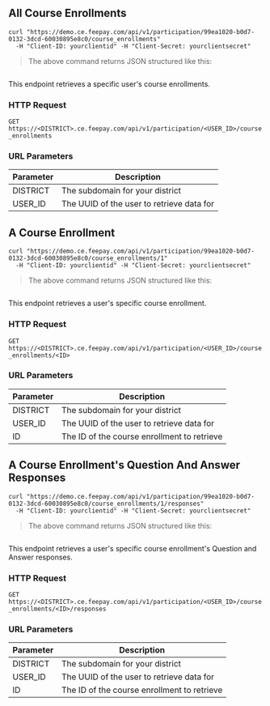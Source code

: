 ## All Course Enrollments


```shell
curl "https://demo.ce.feepay.com/api/v1/participation/99ea1020-b0d7-0132-3dcd-60030895e8c0/course_enrollments"
  -H "Client-ID: yourclientid" -H "Client-Secret: yourclientsecret"
```

> The above command returns JSON structured like this:

```json

```

This endpoint retrieves a specific user's course enrollments.

### HTTP Request

`GET https://<DISTRICT>.ce.feepay.com/api/v1/participation/<USER_ID>/course_enrollments`

### URL Parameters

Parameter | Description
--------- | -----------
DISTRICT | The subdomain for your district
USER_ID | The UUID of the user to retrieve data for

## A Course Enrollment


```shell
curl "https://demo.ce.feepay.com/api/v1/participation/99ea1020-b0d7-0132-3dcd-60030895e8c0/course_enrollments/1"
  -H "Client-ID: yourclientid" -H "Client-Secret: yourclientsecret"
```

> The above command returns JSON structured like this:

```json

```

This endpoint retrieves a user's specific course enrollment.

### HTTP Request

`GET https://<DISTRICT>.ce.feepay.com/api/v1/participation/<USER_ID>/course_enrollments/<ID>`

### URL Parameters

Parameter | Description
--------- | -----------
DISTRICT | The subdomain for your district
USER_ID | The UUID of the user to retrieve data for
ID | The ID of the course enrollment to retrieve

## A Course Enrollment's Question And Answer Responses


```shell
curl "https://demo.ce.feepay.com/api/v1/participation/99ea1020-b0d7-0132-3dcd-60030895e8c0/course_enrollments/1/responses"
  -H "Client-ID: yourclientid" -H "Client-Secret: yourclientsecret"
```

> The above command returns JSON structured like this:

```json

```

This endpoint retrieves a user's specific course enrollment's Question and Answer responses.

### HTTP Request

`GET https://<DISTRICT>.ce.feepay.com/api/v1/participation/<USER_ID>/course_enrollments/<ID>/responses`

### URL Parameters

Parameter | Description
--------- | -----------
DISTRICT | The subdomain for your district
USER_ID | The UUID of the user to retrieve data for
ID | The ID of the course enrollment to retrieve